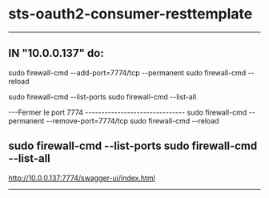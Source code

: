 # sts-oauth2-consumer-resttemplate
-----------------------------------------------------
IN "10.0.0.137" do:
-----------------------------------------------------
sudo firewall-cmd --add-port=7774/tcp --permanent
sudo firewall-cmd --reload

sudo firewall-cmd --list-ports
sudo firewall-cmd --list-all

---Fermer le port 7774 -------------------------------
sudo firewall-cmd --permanent --remove-port=7774/tcp
sudo firewall-cmd --reload

sudo firewall-cmd --list-ports
sudo firewall-cmd --list-all
-----------------------------------------------------
http://10.0.0.137:7774/swagger-ui/index.html

-----------------------------------------------------